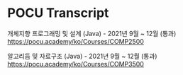 # POCU Transcript
   
개체지향 프로그래밍 및 설계 (Java) - 2021년 9월 ~ 12월 (통과)   
https://pocu.academy/ko/Courses/COMP2500   
   
알고리듬 및 자료구조 (Java) - 2021년 9월 ~ 12월 (통과)   
https://pocu.academy/ko/Courses/COMP3500   
